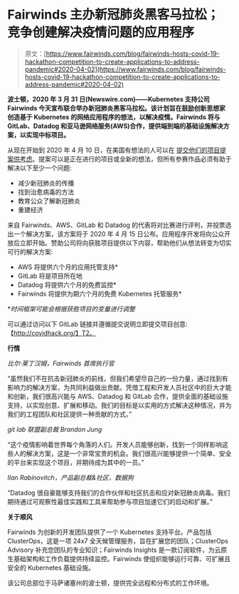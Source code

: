 # Fairwinds 主办新冠肺炎黑客马拉松；竞争创建解决疫情问题的应用程序

> 原文：[https://www.fairwinds.com/blog/fairwinds-hosts-covid-19-hackathon-competition-to-create-applications-to-address-pandemic#2020-04-02](https://www.fairwinds.com/blog/fairwinds-hosts-covid-19-hackathon-competition-to-create-applications-to-address-pandemic#2020-04-02)

**波士顿，2020 年 3 月 31 日(Newswire.com)——Kubernetes 支持公司 Fairwinds 今天宣布联合举办新冠肺炎黑客马拉松。该计划旨在鼓励创新思想家创造基于 Kubernetes 的网络应用程序的想法，以解决疫情。Fairwinds 将与 GitLab、Datadog 和亚马逊网络服务(AWS)合作，提供端到端的基础设施解决方案，以实现中标项目。**

从现在开始到 2020 年 4 月 10 日，在美国有想法的人可以在  [提交他们的项目提案供考虑](http://covidhack.org/)。提案可以是正在进行的项目或全新的想法，但所有参赛作品必须有助于解决以下至少一个问题:

*   减少新冠肺炎的传播
*   找到治愈病毒的方法
*   教育公众了解新冠肺炎
*   重建经济

来自 Fairwinds、AWS、GitLab 和 Datadog 的代表将对比赛进行评判，并投票选出一个解决方案，该方案将于 2020 年 4 月 15 日公布。应用程序开发将向公众开放后立即开始。赞助公司将向获胜项目提供以下内容，帮助他们从想法转变为切实可行的解决方案:

*   AWS 将提供六个月的应用托管支持*
*   GitLab 将是项目所在地
*   Datadog 将提供六个月的免费监控*
*   Fairwinds 将提供为期六个月的免费 Kubernetes 托管服务*

**时间框架可能会根据获胜项目的变量进行调整*

可以通过访问以下 GitLab 链接并遵循提交说明立即提交项目创意:【http://covidhack.org/】T2。

**行情**

*比尔·莱丁汉姆，Fairwinds 首席执行官*

“虽然我们不在抗击新冠肺炎的前线，但我们希望尽自己的一份力量，通过找到有影响力的解决方案，为共同利益做出贡献。凭借工程和开发人员社区中的巨大才能和创新，我们很高兴能与 AWS、Datadog 和 GitLab 合作，提供全面的基础设施支持，以实现创意、扩展和移动。我们的目标是以实用的方式解决这种情况，并为我们的工程团队和社区提供一种贡献的方式。”

*git lab 联盟副总裁 Brandon Jung*

“这个疫情影响着世界每个角落的人们。开发人员能够创新，找到一个同样影响这些人的解决方案，这是一个非常宝贵的机会。我们很高兴能够提供一个简单、安全的平台来实现这个项目，并期待成为其中的一员。”

*Ilan Rabinovitch，产品副总裁&社区，数据狗*

“Datadog 很自豪能够支持我们的合作伙伴和社区抗击和应对新冠肺炎病毒。我们期待通过可观察性最佳实践和工具来帮助参与项目加速它们的启动和扩展。”

**关于顺风**

Fairwinds 为创新的开发团队提供了一个 Kubernetes 支持平台。产品包括 ClusterOps，这是一项 24x7 全天候管理服务，旨在扩展您的团队；ClusterOps Advisory 补充您团队的专业知识；Fairwinds Insights 是一款订阅软件，为云原生基础架构和工作负载提供持续监控。Fairwinds 使组织能够运行可靠、可扩展且安全的 Kubernetes 基础设施。

该公司总部位于马萨诸塞州的波士顿，提供完全远程和分布式的工作环境。